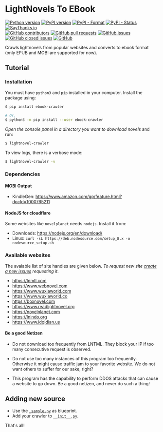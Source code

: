 # LightNovels To EBook

[![Python version](https://img.shields.io/pypi/pyversions/ebook-crawler.svg)](https://pypi.org/project/ebook-crawler)
[![PyPI version](https://img.shields.io/pypi/v/ebook-crawler.svg)](https://pypi.org/project/ebook-crawler)
[![PyPI - Format](https://img.shields.io/pypi/format/ebook-crawler.svg)](https://pypi.org/project/ebook-crawler)
[![PyPI - Status](https://img.shields.io/pypi/status/ebook-crawler.svg)](https://pypi.org/project/ebook-crawler)
[![SayThanks.io](https://img.shields.io/badge/Say%20Thanks-!-1EAEDB.svg)](https://saythanks.io/to/dipu-bd)
<br>
[![GitHub contributors](https://img.shields.io/github/contributors/dipu-bd/site-to-epub.svg)](https://github.com/dipu-bd/site-to-epub)
[![GitHub pull requests](https://img.shields.io/github/issues-pr/dipu-bd/site-to-epub.svg)](https://github.com/dipu-bd/site-to-epub/pulls)
[![GitHub issues](https://img.shields.io/github/issues/dipu-bd/site-to-epub.svg)](https://github.com/dipu-bd/site-to-epub/issues)
[![GitHub closed issues](https://img.shields.io/github/issues-closed/dipu-bd/site-to-epub.svg)](https://github.com/dipu-bd/site-to-epub/issues?utf8=%E2%9C%93&q=is%3Aissue+is%3Aclosed+)
[![GitHub](https://img.shields.io/github/license/dipu-bd/site-to-epub.svg)](https://github.com/dipu-bd/site-to-epub/blob/master/VERSION)

Crawls lightnovels from popular websites and converts to ebook format (only EPUB and MOBI are supported for now).

## Tutorial

### Installation

You must have `python3` and `pip` installed in your computer. Install the package using:

```bash
$ pip install ebook-crawler

# Or,
$ python3 -m pip install --user ebook-crawler
```

*Open the console panel in a directory you want to download novels* and run:

```bash
$ lightnovel-crawler
```

To view logs, there is a verbose mode:
```bash
$ lightnovel-crawler -v
```

### Dependencies

#### MOBI Output

- KindleGen: https://www.amazon.com/gp/feature.html?docId=1000765211

#### NodeJS for cloudflare

Some websites like `novelplanet` needs `nodejs`. Install it from:

- Downloads: https://nodejs.org/en/download/ 
- Linux: `curl -sL https://deb.nodesource.com/setup_8.x -o nodesource_setup.sh`

### Available websites

The avaiable list of site handles are given below. *To request new site [create a new issues](https://github.com/dipu-bd/site-to-epub/issues) requesting it*.

- https://lnmtl.com
- https://www.webnovel.com
- https://www.wuxiaworld.com
- https://www.wuxiaworld.co
- https://boxnovel.com
- https://www.readlightnovel.org
- https://novelplanet.com
- https://lnindo.org
- https://www.idqidian.us

#### Be a good Netizen

- Do not download too frequently from LNTML. They block your IP if too many consecutive request is observed.

- Do not use too many instances of this program too frequently. Otherwise it might cause traffic jam to your favorite website. We do not want others to suffer for our sake, right?

- This program has the capability to perform DDOS attacks that can cause a website to go down. Be a good netizen, and never do such a thing!

## Adding new source

- Use the [`_sample.py`](https://github.com/dipu-bd/site-to-epub/blob/master/ebook_crawler/_sample.py) as blueprint.
- Add your crawler to [`__init__.py`](https://github.com/dipu-bd/site-to-epub/blob/master/ebook_crawler/__init__.py).

That's all!
